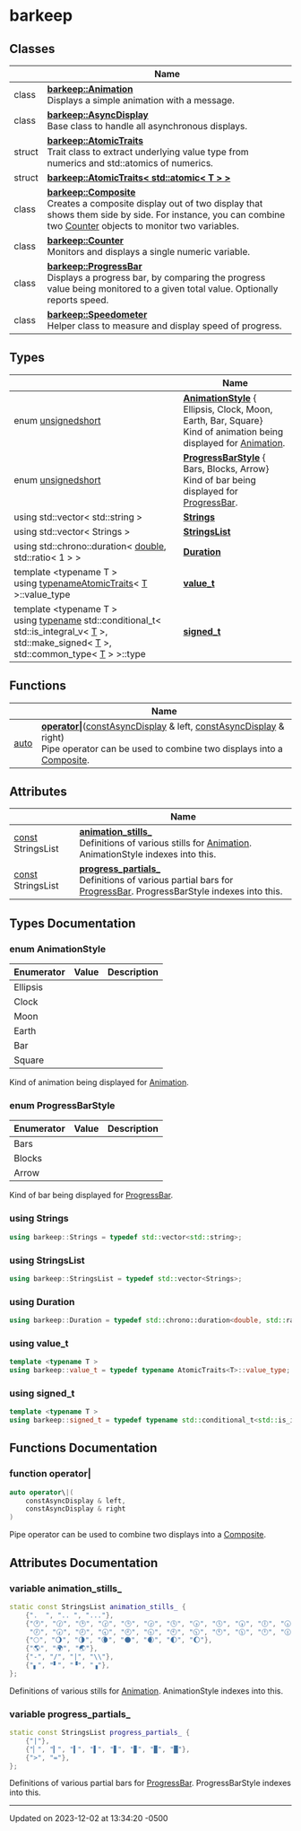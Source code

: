 # barkeep


## Classes

<span class="api-table">

|                | Name           |
| -------------- | -------------- |
| class | **[barkeep::Animation](api/Classes/classbarkeep_1_1_animation.md)** <br>Displays a simple animation with a message.  |
| class | **[barkeep::AsyncDisplay](api/Classes/classbarkeep_1_1_async_display.md)** <br>Base class to handle all asynchronous displays.  |
| struct | **[barkeep::AtomicTraits](api/Classes/structbarkeep_1_1_atomic_traits.md)** <br>Trait class to extract underlying value type from numerics and std::atomics of numerics.  |
| struct | **[barkeep::AtomicTraits< std::atomic< T > >](api/Classes/structbarkeep_1_1_atomic_traits_3_01std_1_1atomic_3_01_t_01_4_01_4.md)**  |
| class | **[barkeep::Composite](api/Classes/classbarkeep_1_1_composite.md)** <br>Creates a composite display out of two display that shows them side by side. For instance, you can combine two [Counter](api/Classes/classbarkeep_1_1_counter.md) objects to monitor two variables.  |
| class | **[barkeep::Counter](api/Classes/classbarkeep_1_1_counter.md)** <br>Monitors and displays a single numeric variable.  |
| class | **[barkeep::ProgressBar](api/Classes/classbarkeep_1_1_progress_bar.md)** <br>Displays a progress bar, by comparing the progress value being monitored to a given total value. Optionally reports speed.  |
| class | **[barkeep::Speedometer](api/Classes/classbarkeep_1_1_speedometer.md)** <br>Helper class to measure and display speed of progress.  |


</span>

## Types

<span class="api-table">

|                | Name           |
| -------------- | -------------- |
| enum [unsigned](api/Classes/classbarkeep_1_1_counter.md)[short](api/Classes/classbarkeep_1_1_counter.md) | **[AnimationStyle](api/Namespaces/namespacebarkeep.md#enum-animationstyle)** { Ellipsis, Clock, Moon, Earth, Bar, Square}<br>Kind of animation being displayed for [Animation](api/Classes/classbarkeep_1_1_animation.md).  |
| enum [unsigned](api/Classes/classbarkeep_1_1_counter.md)[short](api/Classes/classbarkeep_1_1_counter.md) | **[ProgressBarStyle](api/Namespaces/namespacebarkeep.md#enum-progressbarstyle)** { Bars, Blocks, Arrow}<br>Kind of bar being displayed for [ProgressBar](api/Classes/classbarkeep_1_1_progress_bar.md).  |
| using std::vector< std::string > | **[Strings](api/Namespaces/namespacebarkeep.md#using-strings)**  |
| using std::vector< Strings > | **[StringsList](api/Namespaces/namespacebarkeep.md#using-stringslist)**  |
| using std::chrono::duration< [double](api/Classes/classbarkeep_1_1_counter.md), std::ratio< 1 > > | **[Duration](api/Namespaces/namespacebarkeep.md#using-duration)**  |
| template <typename T \> <br>using [typename](api/Classes/classbarkeep_1_1_counter.md)[AtomicTraits](api/Classes/structbarkeep_1_1_atomic_traits.md)< [T](api/Classes/classbarkeep_1_1_counter.md) >::value_type | **[value_t](api/Namespaces/namespacebarkeep.md#using-value_t)**  |
| template <typename T \> <br>using [typename](api/Classes/classbarkeep_1_1_counter.md) std::conditional_t< std::is_integral_v< [T](api/Classes/classbarkeep_1_1_counter.md) >, std::make_signed< [T](api/Classes/classbarkeep_1_1_counter.md) >, std::common_type< [T](api/Classes/classbarkeep_1_1_counter.md) > >::type | **[signed_t](api/Namespaces/namespacebarkeep.md#using-signed_t)**  |


</span>

## Functions

<span class="api-table">

|                | Name           |
| -------------- | -------------- |
| [auto](api/Classes/classbarkeep_1_1_counter.md) | **[operator\|](api/Namespaces/namespacebarkeep.md#function-operator\|)**([const](api/Classes/classbarkeep_1_1_counter.md)[AsyncDisplay](api/Classes/classbarkeep_1_1_async_display.md) & left, [const](api/Classes/classbarkeep_1_1_counter.md)[AsyncDisplay](api/Classes/classbarkeep_1_1_async_display.md) & right)<br>Pipe operator can be used to combine two displays into a [Composite](api/Classes/classbarkeep_1_1_composite.md).  |


</span>

## Attributes

<span class="api-table">

|                | Name           |
| -------------- | -------------- |
| [const](api/Classes/classbarkeep_1_1_counter.md) StringsList | **[animation_stills_](api/Namespaces/namespacebarkeep.md#variable-animation_stills_)** <br>Definitions of various stills for [Animation](api/Classes/classbarkeep_1_1_animation.md). AnimationStyle indexes into this.  |
| [const](api/Classes/classbarkeep_1_1_counter.md) StringsList | **[progress_partials_](api/Namespaces/namespacebarkeep.md#variable-progress_partials_)** <br>Definitions of various partial bars for [ProgressBar](api/Classes/classbarkeep_1_1_progress_bar.md). ProgressBarStyle indexes into this.  |

## Types Documentation

### enum AnimationStyle

| Enumerator | Value | Description |
| ---------- | ----- | ----------- |
| Ellipsis | |   |
| Clock | |   |
| Moon | |   |
| Earth | |   |
| Bar | |   |
| Square | |   |



Kind of animation being displayed for [Animation](api/Classes/classbarkeep_1_1_animation.md). 

### enum ProgressBarStyle

| Enumerator | Value | Description |
| ---------- | ----- | ----------- |
| Bars | |   |
| Blocks | |   |
| Arrow | |   |



Kind of bar being displayed for [ProgressBar](api/Classes/classbarkeep_1_1_progress_bar.md). 

### using Strings

```cpp
using barkeep::Strings = typedef std::vector<std::string>;
```


### using StringsList

```cpp
using barkeep::StringsList = typedef std::vector<Strings>;
```


### using Duration

```cpp
using barkeep::Duration = typedef std::chrono::duration<double, std::ratio<1> >;
```


### using value_t

```cpp
template <typename T >
using barkeep::value_t = typedef typename AtomicTraits<T>::value_type;
```


### using signed_t

```cpp
template <typename T >
using barkeep::signed_t = typedef typename std::conditional_t<std::is_integral_v<T>, std::make_signed<T>, std::common_type<T> >::type;
```



## Functions Documentation

### function operator\|

```cpp
auto operator\|(
    constAsyncDisplay & left,
    constAsyncDisplay & right
)
```

Pipe operator can be used to combine two displays into a [Composite](api/Classes/classbarkeep_1_1_composite.md). 


## Attributes Documentation

### variable animation_stills_

```cpp
static const StringsList animation_stills_ {
    {".  ", ".. ", "..."},
    {"🕐", "🕜", "🕑", "🕝", "🕒", "🕞", "🕓", "🕟", "🕔", "🕠", "🕕", "🕡",
     "🕖", "🕢", "🕗", "🕣", "🕘", "🕤", "🕙", "🕥", "🕚", "🕦", "🕛", "🕧"},
    {"🌕", "🌖", "🌗", "🌘", "🌑", "🌒", "🌓", "🌔"},
    {"🌎", "🌍", "🌏"},
    {"-", "/", "|", "\\"},
    {"▖", "▘", "▝", "▗"},
};
```

Definitions of various stills for [Animation](api/Classes/classbarkeep_1_1_animation.md). AnimationStyle indexes into this. 

### variable progress_partials_

```cpp
static const StringsList progress_partials_ {
    {"|"},
    {"▏", "▎", "▍", "▌", "▋", "▊", "▉", "█"},
    {">", "="},
};
```

Definitions of various partial bars for [ProgressBar](api/Classes/classbarkeep_1_1_progress_bar.md). ProgressBarStyle indexes into this. 




-------------------------------

Updated on 2023-12-02 at 13:34:20 -0500